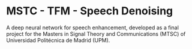 # MSTC - TFM - Speech Denoising

A deep neural network for speech enhancement, developed as a final project for the Masters in Signal Theory and Communications (MTSC) of Universidad Politécnica de Madrid (UPM).
